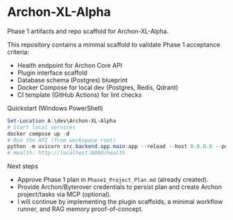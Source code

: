 # Archon-XL-Alpha

Phase 1 artifacts and repo scaffold for Archon-XL-Alpha.

This repository contains a minimal scaffold to validate Phase 1 acceptance criteria:

- Health endpoint for Archon Core API
- Plugin interface scaffold
- Database schema (Postgres) blueprint
- Docker Compose for local dev (Postgres, Redis, Qdrant)
- CI template (GitHub Actions) for lint checks

Quickstart (Windows PowerShell)

```powershell
Set-Location A:\dev\Archon-XL-Alpha
# Start local services
docker compose up -d
# Run the API (from workspace root)
python -m uvicorn src.backend.app.main:app --reload --host 0.0.0.0 --port 8000
# Health: http://localhost:8000/health
```

Next steps

- Approve Phase 1 plan in `Phase1_Project_Plan.md` (already created).
- Provide Archon/Byterover credentials to persist plan and create Archon project/tasks via MCP (optional).
- I will continue by implementing the plugin scaffolds, a minimal workflow runner, and RAG memory proof-of-concept.
